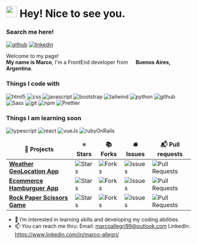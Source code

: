 <h1><img src="https://emojis.slackmojis.com/emojis/images/1531849430/4246/blob-sunglasses.gif?1531849430" width="30"/> Hey! Nice to see you.</h1>
<h3>Search me here!</h3>
<p>
 <a href="https://github.com/AllegriM"><img alt="github" src="https://img.shields.io/badge/-MarcoAllegri-blue?style=flat-square&logo=linkedin&logoColor=white" /></a>
 <a href="https://www.linkedin.com/in/marco-allegri/"><img alt="linkedin" src="https://img.shields.io/badge/-AllegriM-black?style=flat-square&logo=github&logoColor=white" /></a>
</p>
<p>Welcome to my page! </br> <b>My name is Marco</b>, I'm a FrontEnd developer from <img src="https://cdn-icons-png.flaticon.com/512/330/330487.png" width="13"/> <b>Buenos Aires, Argentina</b>.</p>
<h3>Things I code with</h3>
<p>
  <img alt="html5" src="https://img.shields.io/badge/-HTML5-E34F26?style=flat-square&logo=html5&logoColor=white" />
  <img alt="css" src="https://img.shields.io/badge/-Css-blue?style=flat-square&logo=css3&logoColor=white" />
  <img alt="javascript" src="https://img.shields.io/badge/-Javascript-yellow?style=flat-square&logo=javascript&logoColor=black" />
  <img alt="bootstrap" src="https://img.shields.io/badge/-Bootstrap-pink?style=flat-square&logo=bootstrap&logoColor=white" />
  <img alt="tailwind" src="https://img.shields.io/badge/-Tailwind-informational?style=flat-square&logo=tailwind&logoColor=black" />
  <img alt="python" src="https://img.shields.io/badge/-Python-blueviolet?style=flat-square&logo=python&logoColor=white" />
  <img alt="github" src="https://img.shields.io/badge/-Github-success?style=flat-square&logo=github&logoColor=black" />
  <img alt="Sass" src="https://img.shields.io/badge/-Sass-CC6699?style=flat-square&logo=sass&logoColor=white" />
  <img alt="git" src="https://img.shields.io/badge/-Git-F05032?style=flat-square&logo=git&logoColor=white" />
  <img alt="npm" src="https://img.shields.io/badge/-NPM-CB3837?style=flat-square&logo=npm&logoColor=white" />
  <img alt="Prettier" src="https://img.shields.io/badge/-Prettier-F7B93E?style=flat-square&logo=prettier&logoColor=white" />
</p>

<h3>Things I am learning soon</h3>
<p>
  <img alt="typescript" src="https://img.shields.io/badge/-Typescript-E34F26?style=flat-square&logo=typescript&logoColor=white" />
  <img alt="react" src="https://img.shields.io/badge/-React-blue?style=flat-square&logo=react&logoColor=black" />
  <img alt="vueJs" src="https://img.shields.io/badge/-VueJs-green?style=flat-square&logo=vuedotjs&logoColor=black" />
  <img alt="rubyOnRails" src="https://img.shields.io/badge/-Ruby-E34F26?style=flat-square&logo=ruby&logoColor=white" />
</p>

<table>
  <thead align="center">
    <tr border: none;>
      <td><b>🎁 Projects</b></td>
      <td><b>⭐ Stars</b></td>
      <td><b>📚 Forks</b></td>
      <td><b>🛎 Issues</b></td>
      <td><b>📬 Pull requests</b></td>
    </tr>
  </thead>
  <tbody>
    <tr>
      <td><a href="https://github.com/AllegriM/WeatherGeoLocationApp"><b>Weather GeoLocation App</b></a></td>
      <td><img alt="Stars" src="https://img.shields.io/github/stars/AllegriM/WeatherGeoLocationApp?style=flat-square&labelColor=343b41"/></td>
      <td><img alt="Forks" src="https://img.shields.io/github/forks/AllegriM/WeatherGeoLocationApp?style=flat-square&labelColor=343b41"/></td>
      <td><img alt="Issues" src="https://img.shields.io/github/issues/AllegriM/WeatherGeoLocationApp?style=flat-square&labelColor=343b41"/></td>
      <td><img alt="Pull Requests" src="https://img.shields.io/github/issues-pr/AllegriM/WeatherGeoLocationApp?style=flat-square&labelColor=343b41"/></td>
    </tr>
	  <tr>
      <td><a href="https://github.com/AllegriM/bompiBurguers"><b>Ecommerce Hamburguer App</b></a></td>
      <td><img alt="Stars" src="https://img.shields.io/github/stars/AllegriM/bompiBurguers?style=flat-square&labelColor=343b41"/></td>
      <td><img alt="Forks" src="https://img.shields.io/github/forks/AllegriM/bompiBurguers?style=flat-square&labelColor=343b41"/></td>
      <td><img alt="Issues" src="https://img.shields.io/github/issues/AllegriM/bompiBurguers?style=flat-square&labelColor=343b41"/></td>
      <td><img alt="Pull Requests" src="https://img.shields.io/github/issues-pr/AllegriM/bompiBurguers?style=flat-square&labelColor=343b41"/></td>
    </tr>
    <tr>
      <td><a href="https://github.com/AllegriM/RockPaperScissors"><b>Rock Paper Scissors Game</b></a></td>
      <td><img alt="Stars" src="https://img.shields.io/github/stars/AllegriM/RockPaperScissors?style=flat-square&labelColor=343b41"/></td>
      <td><img alt="Forks" src="https://img.shields.io/github/forks/AllegriM/RockPaperScissors?style=flat-square&labelColor=343b41"/></td>
      <td><img alt="Issues" src="https://img.shields.io/github/issues/AllegriM/RockPaperScissors?style=flat-square&labelColor=343b41"/></td>
      <td><img alt="Pull Requests" src="https://img.shields.io/github/issues-pr/AllegriM/RockPaperScissors?style=flat-square&labelColor=343b41"/></td>
    </tr>
  </tbody>
</table>
 
 
- 👀 I’m interested in learning skills and developing my coding abilities. 
- 📫 You can reach me thru: 
Email: marcoallegri99@outlook.com
LinkedIn: https://www.linkedin.com/in/marco-allegri/


<!---
AllegriM/AllegriM is a ✨ special ✨ repository because its `README.md` (this file) appears on your GitHub profile.
You can click the Preview link to take a look at your changes.
--->
